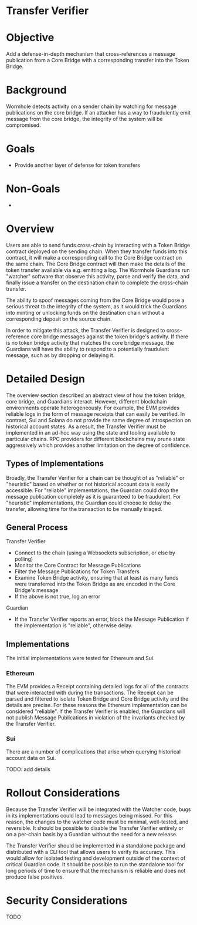 # Transfer Verifier

# Objective

Add a defense-in-depth mechanism that cross-references a message publication from a Core Bridge with a corresponding transfer into the Token Bridge.

# Background

Wormhole detects activity on a sender chain by watching for message publications on the core bridge. If an attacker
has a way to fraudulently emit message from the core bridge, the integrity of the system will be compromised. 

# Goals

- Provide another layer of defense for token transfers

# Non-Goals

- 

# Overview

Users are able to send funds cross-chain by interacting with a Token Bridge contract deployed on the sending chain. When they
transfer funds into this contract, it will make a corresponding call to the Core Bridge contract on the same chain. The
Core Bridge contract will then make the details of the token transfer available via e.g. emitting a log. The Wormhole Guardians
run "watcher" software that observe this activity, parse and verify the data, and finally issue a transfer on the destination
chain to complete the cross-chain transfer.

The ability to spoof messages coming from the Core Bridge would pose a serious threat to the integrity of the system, as
it would trick the Guardians into minting or unlocking funds on the destination chain without a corresponding deposit on the source chain.

In order to mitigate this attack, the Transfer Verifier is designed to cross-reference core bridge messages against the token bridge's
activity. If there is no token bridge activity that matches the core bridge message, the Guardians will have the ability to
respond to a potentially fraudulent message, such as by dropping or delaying it.

# Detailed Design

The overview section described an abstract view of how the token bridge, core bridge, and Guardians interact. However,
different blockchain environments operate heterogeneously. For example, the EVM provides reliable logs in the form
of message receipts that can easily be verified. In contrast, Sui and Solana do not provide the same degree of introspection
on historical account states. As a result, the Transfer Verifier must be implemented in an ad-hoc way using the state
and tooling available to particular chains. RPC providers for different blockchains may prune state aggressively which
provides another limitation on the degree of confidence.

## Types of Implementations
Broadly, the Transfer Verifier for a chain can be thought of as "reliable" or "heuristic" based on whether or not
historical account data is easily accessible. For "reliable" implementations, the Guardian could drop
the message publication completely as it is guaranteed to be fraudulent. For "heuristic" implementations, the Guardian
could choose to delay the transfer, allowing time for the transaction to be manually triaged.

## General Process

Transfer Verifier
- Connect to the chain (using a Websockets subscription, or else by polling)
- Monitor the Core Contract for Message Publications
- Filter the Message Publications for Token Transfers
- Examine Token Bridge activity, ensuring that at least as many funds were transferred into the Token Bridge as are encoded in the Core Bridge's message
- If the above is not true, log an error

Guardian
- If the Transfer Verifier reports an error, block the Message Publication if the implementation is "reliable", otherwise delay.

## Implementations

The initial implementations were tested for Ethereum and Sui.

### Ethereum

The EVM provides a Receipt containing detailed logs for all of the contracts that were interacted with during the transactions.
The Receipt can be parsed and filtered to isolate Token Bridge and Core Bridge activity and the details are precise. For these
reasons the Ethereum implementation can be considered "reliable". If the Transfer Verifier is enabled, the Guardians will not
publish Message Publications in violation of the invariants checked by the Transfer Verifier.

### Sui

There are a number of complications that arise when querying historical account data on Sui.

TODO: add details

# Rollout Considerations

Because the Transfer Verifier will be integrated with the Watcher code, bugs in its implementations could lead to messages
being missed. For this reason, the changes to the watcher code must be minimal, well-tested, and reversible. It should
be possible to disable the Transfer Verifier entirely or on a per-chain basis by a Guardian without the need for a 
new release.

The Transfer Verifier should be implemented in a standalone package and distributed with a CLI tool that allows users
to verify its accuracy. This would allow for isolated testing and development outside of the context of critical Guardian code.
It should be possible to run the standalone tool for long periods of time to ensure that the mechanism is reliable and does
not produce false positives.

# Security Considerations

TODO

